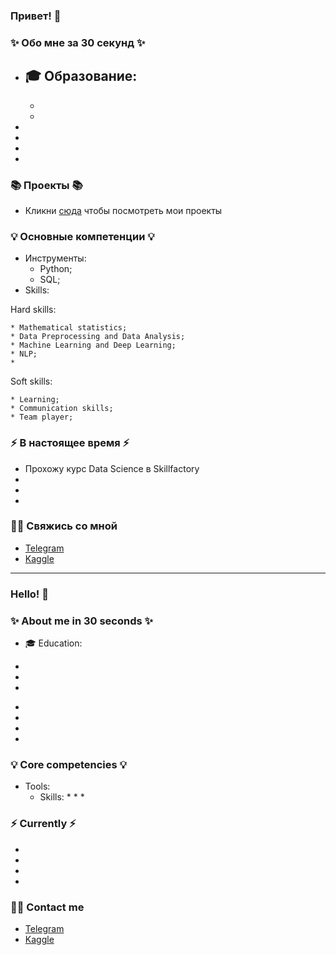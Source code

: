 ### Привет! 👋

### ✨ Обо мне за 30 секунд ✨ 
* 🎓 Образование:
  - 
  - 
  - 
* 
*  
* 
* 

### 📚 Проекты 📚

* Кликни [сюда](https://github.com/dafe1988/SF-DSPR-174) чтобы посмотреть мои проекты

### 💡 Основные компетенции 💡
- Инструменты:
  * Python;
  * SQL;
- Skills:

Hard skills:

    * Mathematical statistics;
    * Data Preprocessing and Data Analysis;
    * Machine Learning and Deep Learning;
    * NLP;
    * 
Soft skills:

    * Learning;
    * Communication skills;
    * Team player;


### ⚡️ В настоящее время ⚡️
- Прохожу курс Data Science в Skillfactory
- 
- 
- 

### 🙌🏻 Свяжись со мной
- [Telegram](@Kondorform)
- [Kaggle](https://www.kaggle.com/dariafesenko)

---

### Hello! 👋

### ✨ About me in 30 seconds ✨ 
* 🎓 Education:
 - 
 - 
 - 
* 
* 
* 
* 

### 💡 Core competencies 💡
- Tools: 
  - Skills:
    * 
    * 
    * 


### ⚡️ Currently ⚡️
- 
- 
- 
- 

### 🙌🏻 Contact me
- [Telegram]()
- [Kaggle]()

<!--
**dafe1988/dafe1988** is a ✨ _special_ ✨ repository because its `README.md` (this file) appears on your GitHub profile.

Here are some ideas to get you started:

- 🔭 I’m currently working on ...
- 🌱 I’m currently learning ...
- 👯 I’m looking to collaborate on ...
- 🤔 I’m looking for help with ...
- 💬 Ask me about ...
- 📫 How to reach me: ...
- 😄 Pronouns: ...
- ⚡ Fun fact: ...
-->
